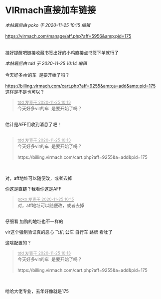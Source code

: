 # VIRmach直接加车链接


<i class="pstatus"> 本帖最后由 poko 于 2020-11-25 10:15 编辑 </i><br />
<br />
https://virmach.com/manage/aff.php?aff=5956&amp;pid=175 <br />
<br />
<br />
挂好提醒吧链接收藏书签出好的小鸡直接点书签下单就行了

<i class="pstatus"> 本帖最后由 tdd 于 2020-11-25 10:14 编辑 </i><br />
<br />
今天好多vir的车&nbsp;&nbsp;是要开始了吗？<br />
<br />
https://billing.virmach.com/cart.php?aff=9255&amp;a=add&amp;pid=175<br />
这样是不是也可以？

<div class="quote"><blockquote><font size="2"><a href="https://www.hostloc.com/forum.php?mod=redirect&amp;goto=findpost&amp;pid=9513356&amp;ptid=771086" target="_blank"><font color="#999999">tdd 发表于 2020-11-25 10:13</font></a></font><br />
今天好多vir的车&nbsp;&nbsp;是要开始了吗？</blockquote></div><br />
估计是AFF们收到消息了吧！<br />
<br />
<img src="static/image/smiley/default/smile.gif" smilieid="1" border="0" alt="" />

<div class="quote"><blockquote><font size="2"><a href="https://www.hostloc.com/forum.php?mod=redirect&amp;goto=findpost&amp;pid=9513356&amp;ptid=771086" target="_blank"><font color="#999999">tdd 发表于 2020-11-25 10:13</font></a></font><br />
今天好多vir的车&nbsp;&nbsp;是要开始了吗？<br />
<br />
https://billing.virmach.com/cart.php?aff=9255&amp;a=add&amp;pid=175</blockquote></div><br />
<br />
对，aff地址可以随便改，或者去掉

你这是直链？我看你这是AFF<img src="static/image/smiley/yct/022.gif" smilieid="42" border="0" alt="" />

<div class="quote"><blockquote><font size="2"><a href="https://www.hostloc.com/forum.php?mod=redirect&amp;goto=findpost&amp;pid=9513372&amp;ptid=771086" target="_blank"><font color="#999999">poko 发表于 2020-11-25 10:15</font></a></font><br />
对，aff地址可以随便改，或者去掉</blockquote></div><br />
仔细看 加购的地址也不一样的

vir这个强制验证真的恶心 飞机 公车 自行车 路牌 看吐了

这啥配置的？

<div class="quote"><blockquote><font size="2"><a href="https://www.hostloc.com/forum.php?mod=redirect&amp;goto=findpost&amp;pid=9513356&amp;ptid=771086" target="_blank"><font color="#999999">tdd 发表于 2020-11-25 10:13</font></a></font><br />
今天好多vir的车&nbsp;&nbsp;是要开始了吗？<br />
<br />
https://billing.virmach.com/cart.php?aff=9255&amp;a=add&amp;pid=175</blockquote></div><br />
<br />
哈哈大佬专业，去年好像就是175<img src="static/image/smiley/yct/010.gif" smilieid="41" border="0" alt="" />
